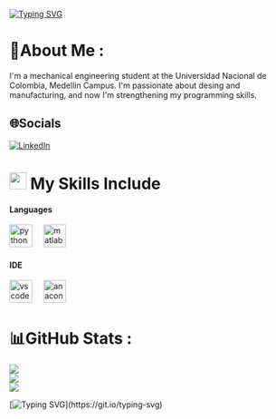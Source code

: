 [![Typing SVG](https://readme-typing-svg.demolab.com?font=Fira+Code&pause=1000&width=500&lines=Hello%2C+I'm++Daniel+Rodriguez)](https://git.io/typing-svg)

# 💫About Me :
I'm a mechanical engineering student at the Universidad Nacional de Colombia, Medellin Campus. I'm passionate about desing and manufacturing, and now I'm strengthening my programming skills. 

## 🌐Socials
[![LinkedIn](https://img.shields.io/badge/LinkedIn-%230077B5.svg?logo=linkedin&logoColor=white)](https://linkedin.com/in/daniel-rodriguez-88a0221a4) 

# <img src="https://media2.giphy.com/media/QssGEmpkyEOhBCb7e1/giphy.gif?cid=ecf05e47a0n3gi1bfqntqmob8g9aid1oyj2wr3ds3mg700bl&rid=giphy.gif" width ="30"> <b> My Skills Include</b>

<h4> Languages </h4>
<span> 
  <img src="https://cdn.jsdelivr.net/gh/devicons/devicon/icons/python/python-original.svg" height="40" alt="python logo"  />
  <img width="12" />
  <img src="https://cdn.jsdelivr.net/gh/devicons/devicon/icons/matlab/matlab-original.svg" height="40" alt="matlab logo"  />
  <img width="12" />
</span>

<h4> IDE </h4>
<span>
  <img src="https://cdn.jsdelivr.net/gh/devicons/devicon/icons/vscode/vscode-original.svg" height="40" alt="vscode logo"  />
  <img width="12" />
  <img src="https://cdn.jsdelivr.net/gh/devicons/devicon/icons/anaconda/anaconda-original.svg" height="40" alt="anaconda logo"  />
  <img width="12" />
</span>

###

# 📊GitHub Stats :
![](https://github-readme-stats.vercel.app/api?username=Danrome0&theme=radical&hide_border=false&include_all_commits=false&count_private=false)<br/>
![](https://github-readme-streak-stats.herokuapp.com/?user=Danrome0&theme=radical&hide_border=false)<br/>
![](https://github-readme-stats.vercel.app/api/top-langs/?username=Danrome0&theme=radical&hide_border=false&include_all_commits=false&count_private=false&layout=compact)

[![Typing SVG](https://readme-typing-svg.demolab.com?font=Fira+Code&pause=1000&width=500&lines=Thank+you+for+your+visit.)](https://git.io/typing-svg)
